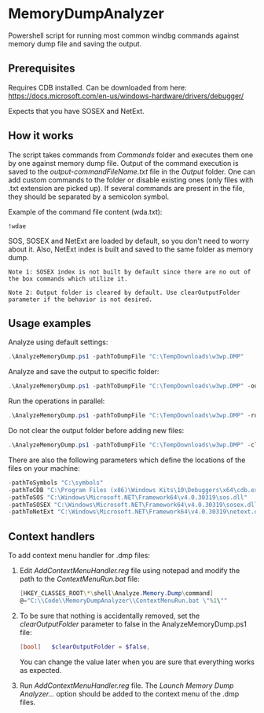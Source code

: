 # MemoryDumpAnalyzer
Powershell script for running most common windbg commands against memory dump file and saving the output. 

## Prerequisites

Requires CDB installed. Can be downloaded from here: https://docs.microsoft.com/en-us/windows-hardware/drivers/debugger/

Expects that you have SOSEX and NetExt.

## How it works

The script takes commands from *Commands* folder and executes them one by one against memory dump file. Output of the command execution is saved to the *output-commandFileName.txt* file in the *Output* folder. One can add custom commands to the folder or disable existing ones (only files with .txt extension are picked up). If several commands are present in the file, they should be separated by a semicolon symbol.

Example of the command file content (wda.txt):

```
!wdae
```

SOS, SOSEX and NetExt are loaded by default, so you don't need to worry about it. Also, NetExt index is built and saved to the same folder as memory dump. 

```
Note 1: SOSEX index is not built by default since there are no out of the box commands which utilize it.
```

```
Note 2: Output folder is cleared by default. Use clearOutputFolder parameter if the behavior is not desired.
```



## Usage examples

Analyze using default settings:

```powershell
.\AnalyzeMemoryDump.ps1 -pathToDumpFile "C:\TempDownloads\w3wp.DMP"
```

Analyze and save the output to specific folder:

```powershell
.\AnalyzeMemoryDump.ps1 -pathToDumpFile "C:\TempDownloads\w3wp.DMP" -outputFolderName "C:\TempDownloads\Output"
```

Run the operations in parallel:

```powershell
.\AnalyzeMemoryDump.ps1 -pathToDumpFile "C:\TempDownloads\w3wp.DMP" -runInParallel
```

Do not clear the output folder before adding new files:

```powershell
.\AnalyzeMemoryDump.ps1 -pathToDumpFile "C:\TempDownloads\w3wp.DMP" -clearOutputFolder $false
```

There are also the following parameters which define the locations of the files on your machine:

```powershell
-pathToSymbols "C:\symbols"
-pathToCDB "C:\Program Files (x86)\Windows Kits\10\Debuggers\x64\cdb.exe"
-pathToSOS "C:\Windows\Microsoft.NET\Framework64\v4.0.30319\sos.dll"
-pathToSOSEX "C:\Windows\Microsoft.NET\Framework64\v4.0.30319\sosex.dll"
-pathToNetExt "C:\Windows\Microsoft.NET\Framework64\v4.0.30319\netext.dll"
```



## Context handlers

To add context menu handler for .dmp files:

1. Edit *AddContextMenuHandler.reg* file using notepad and modify the path to the *ContextMenuRun.bat* file:

   ```powershell
   [HKEY_CLASSES_ROOT\*\shell\Analyze.Memory.Dump\command]
   @="C:\\Code\\MemoryDumpAnalyzer\\ContextMenuRun.bat \"%1\""
   ```

3. To be sure that nothing is accidentally removed, set the *clearOutputFolder* parameter to false in the AnalyzeMemoryDump.ps1 file:

   ```powershell
   [bool]   $clearOutputFolder = $false,
   ```

   You can change the value later when you are sure that everything works as expected.

4. Run *AddContextMenuHandler.reg* file. The *Launch Memory Dump Analyzer...* option should be added to the context menu of the .dmp files.